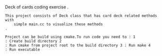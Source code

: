 Deck of cards coding exercise
    .

    This project consists of Deck class that has card deck related methods with
        simple main.cc to visualize these methods
    .

    Project can be build using cmake.To run code you need to : 1
    : Create build directory 2
    : Run cmake from project root to the build directory 3 : Run make 4
    : Run executable